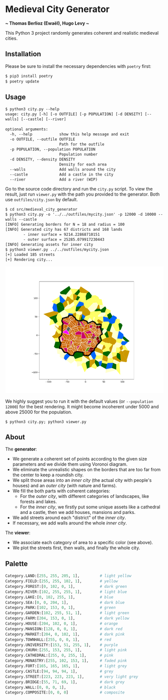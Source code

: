 # Medieval City Generator

**~ Thomas Berlioz (Ewaël), Hugo Levy ~**

This Python 3 project randomly generates coherent and realistic medieval cities.

## Installation

Please be sure to install the necessary dependencies with `poetry` first:

```sh
$ pip3 install poetry
$ poetry update
```

## Usage

```
$ python3 city.py --help
usage: city.py [-h] [-o OUTFILE] [-p POPULATION] [-d DENSITY] [--walls] [--castle] [--river]

optional arguments:
  -h, --help            show this help message and exit
  -o OUTFILE, --outfile OUTFILE
                        Path for the outfile
  -p POPULATION, --population POPULATION
                        Population number
  -d DENSITY, --density DENSITY
                        Density for each area
  --walls               Add walls around the city
  --castle              Add a castle in the city
  --river               Add a river (WIP)
```

Go to the source code directory and run the `city.py` script. To view the result, just run `viewer.py` with the path you provided to the generator. Both use `outfiles/city.json` by default.

```
$ cd src/medieval_city_generator
$ python3 city.py -o '../../outfiles/mycity.json' -p 12000 -d 10000 --walls --castle
[INFO] Generating borders for N = 18 and radius = 100
[INFO] Generated city has 67 districts and 168 lands
        - inner surface = 9214.22868710151
        - outer surface = 25285.079917230443
[INFO] Generating assets for inner city
$ python3 viewer.py ../../outfiles/mycity.json
[+] Loaded 185 streets
[+] Rendering city...
```

![example](imgs/example.png)

We highly suggest you to run it with the default values (or `--population 12000`) for the best rendering. It might become incoherent under 5000 and above 25000 for the population.

```
$ python3 city.py; python3 viewer.py
```

## About

The **generator**:
- We generate a coherent set of points according to the given size parameters and we divide them using Voronoi diagram.
- We eliminate the unrealistic shapes on the borders that are too far from the center to keep a roundish city.
- We split those areas into an *inner city* (the actual city with people's houses) and an *outer city* (with nature and farms).
- We fill the both parts with coherent categories:
    * For the *outer city*, with different categories of landscapes, like forests and lakes.
    * For the *inner city*, we firstly put some unique assets like a cathedral and a castle, then we add houses, mansions and parks.
- We add streets around each "district" of the *inner city*.
- If necessary, we add walls around the whole *inner city*.

The **viewer**:
- We associate each category of area to a specific color (see above).
- We plot the streets first, then walls, and finally the whole city.

## Palette

```python
Category.LAND:[255, 255, 205, 1],         # light yellow
Category.FIELD:[255, 255, 102, 1],        # yellow
Category.FOREST:[0, 102, 0, 1],           # dark green
Category.RIVER:[102, 255, 255, 1],        # light blue
Category.LAKE:[0, 102, 255, 1],           # blue
Category.SEA:[0, 0, 204, 1],              # dark blue
Category.PARK:[102, 153, 0, 1],           # green
Category.GARDEN:[102, 255, 51, 1],        # light green
Category.FARM:[204, 153, 0, 1],           # dark yellow
Category.HOUSE:[204, 102, 0, 1],          # orange
Category.MANSION:[128, 0, 0, 1],          # dark red
Category.MARKET:[204, 0, 102, 1],         # dark pink
Category.TOWNHALL:[255, 0, 0, 1],         # red
Category.UNIVERSITY:[153, 51, 255, 1],    # purple
Category.CHURH:[255, 153, 255, 1],        # light pink
Category.CATHEDRAL:[255, 0, 255, 1],      # pink
Category.MONASTRY:[255, 102, 153, 1],     # faded pink
Category.FORT:[165, 165, 165, 1],         # light grey
Category.CASTLE:[94, 94, 94, 1],          # grey
Category.STREET:[223, 223, 223, 1],       # very light grey
Category.BRIDGE:[55, 71, 69, 1],          # dark grey
Category.WALL:[0, 0, 0, 1],               # black
Category.COMPOSITE:[0, 0, 0]              # composite
```
